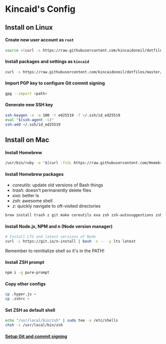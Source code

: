 # Kincaid's Config

## Install on Linux

#### Create new user account as `root`

```bash
source <(curl -s https://raw.githubusercontent.com/kincaidoneil/dotfiles/master/add-user.sh)
```

#### Install packages and settings as `kincaid`

```bash
curl -s https://raw.githubusercontent.com/kincaidoneil/dotfiles/master/install.sh | bash -s
```

#### Import PGP key to configure Git commit signing

```bash
gpg --import <path>
```

#### Generate new SSH key

```bash
ssh-keygen -o -a 100 -t ed25519 -f ~/.ssh/id_ed25519
eval "$(ssh-agent -s)"
ssh-add ~/.ssh/id_ed25519
```

## Install on Mac

#### Install Homebrew

```bash
/usr/bin/ruby -e "$(curl -fsSL https://raw.githubusercontent.com/Homebrew/install/master/install)"
```

#### Install Homebrew packages

- _coreutils_: update old versions of Bash things
- _trash_: doesn't permanently delete files
- _exa_: better ls
- _zsh_: awesome shell
- _z_: quickly navigate to oft-visited directories

```bash
brew install trash z git make coreutils exa zsh zsh-autosuggestions zsh-syntax-highlighting gnupg pinentry-mac
```

#### Install Node.js, NPM and n (Node version manager)

```bash
# Install LTS and latest versions of Node
curl -L https://git.io/n-install | bash -s -- -y lts latest
```

Remember to reinitialize shell so it's in the PATH!

#### Install ZSH prompt

```bash
npm i -g pure-prompt
```

#### Copy other configs

```bash
cp .hyper.js ~
cp .zshrc ~
```

#### Set ZSH as default shell

```bash
echo "/usr/local/bin/zsh" | sudo tee -a /etc/shells
chsh -s /usr/local/bin/zsh
```

#### [Setup Git and commit signing](https://nathanhoad.net/how-to-git-signing-commits/)
